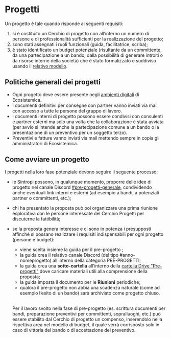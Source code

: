 # Progetti

Un progetto è tale quando risponde ai seguenti requisiti:&#x20;

1. si è costituito un Cerchio di progetto con all’interno un numero di persone e di professionalità sufficienti per la realizzazione del progetto;&#x20;
2. sono stati assegnati i ruoli funzionali (guida, facilitatrice, scriba);
3. è stato identificato un budget potenziale (risultante da un committente, da una partecipazione a un bando, dalla possibilità di generare introiti o da risorse interne della società) che è stato formalizzato e suddiviso usando il [relativo modello](https://docs.google.com/spreadsheets/d/1zK7QHb7jCLSQ4O1z3js0q3WsAOX46FIy/edit?gid=831611632#gid=831611632).

## Politiche generali dei progetti

* Ogni progetto deve essere presente negli [ambienti digitali](../../ambienti-digitali/ambienti-digitali.md) di Ecosistemica.
* I documenti definitivi per consegne con partner vanno inviati via mail con accesso a tutte le persone del gruppo di lavoro.
* I documenti interni di progetto possono essere condivisi con consulenti e partner esterni ma solo una volta che la collaborazione è stata avviata (per avvio si intende anche la partecipazione comune a un bando o la presentazione di un preventivo per un soggetto terzo).
* Preventivi e fatture vanno inviati via mail mettendo sempre in copia gli amministratori di Ecosistemica.

## Come avviare un progetto

I progetti nella loro fase potenziale devono seguire il seguente processo:&#x20;

* le Sintropi possono, in qualunque momento, proporre delle idee di progetto nel canale Discord [#pre-progetti-generale](https://discord.com/channels/1052582337608679444/1062329868634828831), condividendo anche eventuali link interni e esterni (ad esempio a bandi, a potenziali partner o committenti, etc.);&#x20;
* chi ha presentato la proposta può poi organizzare una prima riunione esplorativa con le persone interessate del Cerchio Progetti per discuterne la fattibilità;&#x20;
*   se la proposta genera interesse e ci sono in potenza i presupposti affinché si possano realizzare i requisiti indispensabili per ogni progetto (persone e budget):

    * viene scelta insieme la guida per il pre-progetto ;&#x20;
    * la guida crea il relativo canale Discord (del tipo #anno-nomeprogetto) all’interno della categoria PRE-PROGETTI;&#x20;
    * la guida crea una **sotto-cartella** all’interno della [cartella Drive "Pre-progetti"](https://drive.google.com/drive/folders/1NgRtV_7et1QK6Rgs-yDEdjDV9-D6k1Tp) dove caricare materiali utili alla comprensione della proposta;&#x20;
    * la guida imposta il documento per le **Riunioni** periodiche;&#x20;
    * qualora il pre-progetto non abbia una scadenza naturale (come ad esempio l’esito di un bando) sarà archiviato come progetto chiuso.

    \
    Per il lavoro svolto nella fase di pre-progetto (es. scrittura documenti per bandi, preparazione preventivi per committenti, sopralluoghi, etc.) può essere stabilito dal Cerchio di progetto un compenso, inserendolo nella rispettiva area nel modello di budget, il quale verrà corrisposto solo in caso di vittoria del bando o di accettazione del preventivo.
